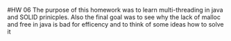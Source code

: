 #HW 06
The purpose of this homework was to learn multi-threading in java and SOLID prinicples.
Also the final goal was to see why the lack of malloc and free in java is bad for efficency and to think of some ideas how to solve it